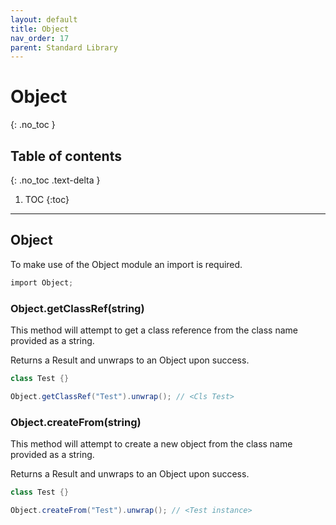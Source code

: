 ```yaml
---
layout: default
title: Object
nav_order: 17
parent: Standard Library
---
```


# Object
{: .no_toc }

## Table of contents
{: .no_toc .text-delta }

1. TOC
{:toc}

---

## Object

To make use of the Object module an import is required.

```cs
import Object;
```

### Object.getClassRef(string)

This method will attempt to get a class reference from the class name provided as a string.

Returns a Result and unwraps to an Object upon success.

```cs
class Test {}

Object.getClassRef("Test").unwrap(); // <Cls Test>
```

### Object.createFrom(string)

This method will attempt to create a new object from the class name provided as a string.

Returns a Result and unwraps to an Object upon success.

```cs
class Test {}

Object.createFrom("Test").unwrap(); // <Test instance>
```
